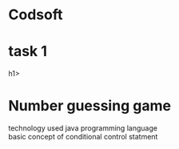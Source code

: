 # Codsoft

<h1>task 1</h1>h1>
<h1> Number guessing game</h1>
<p>technology used java programming language <br> basic concept of conditional control statment</p>
